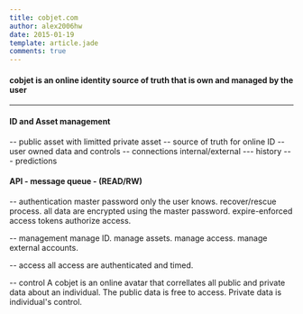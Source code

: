 ```yaml
---
title: cobjet.com
author: alex2006hw
date: 2015-01-19
template: article.jade
comments: true
---
```


#### cobjet is an online identity source of truth that is own and managed by the user

---

#### ID and Asset management
-- public asset with limitted private asset
-- source of truth for online ID
-- user owned data and controls
-- connections internal/external
--- history
--- predictions

#### API - message queue - (READ/RW)
-- authentication
master password only the user knows.
recover/rescue process.
all data are encrypted using the master password.
expire-enforced access tokens authorize access.

-- management
manage ID.
manage assets.
manage access.
manage external accounts.

-- access
all access are authenticated and timed.

-- control
A cobjet is an online avatar that correllates all public and private data
about an individual.  The public data is free to access.  Private data is individual's control.

